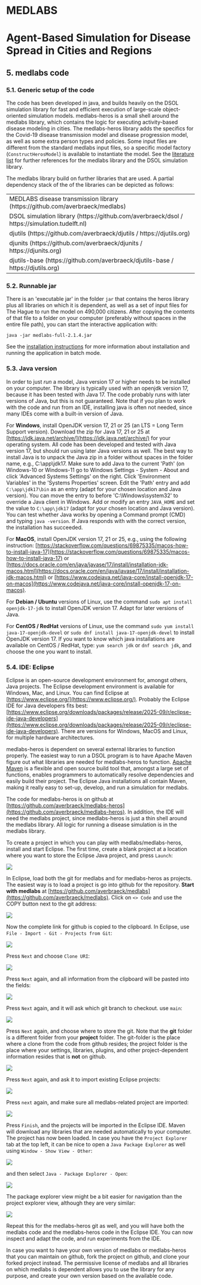 # MEDLABS
# Agent-Based Simulation for Disease Spread in Cities and Regions

## 5. medlabs code

### 5.1. Generic setup of the code

The code has been developed in java, and builds heavily on the DSOL simulation library for fast and efficient execution of large-scale object-oriented simulation models. medlabs-heros is a small shell around the medlabs library, which contains the logic for executing activity-based disease modeling in cities. The medlabs-heros library adds the specifics for the Covid-19 disease transmission model and disease progression model, as well as some extra person types and policies. Some input files are different from the standard medlabs input files, so a specific model factory (`ConstructHerosModel`) is available to instantiate the model. See the [literature list](6-literature.md) for further references for the medlabs library and the DSOL simulation library. 

The medlabs library build on further libraries that are used. A partial dependency stack of the of the libraries can be depicted as follows:

<table>
  <tr><td>MEDLABS disease transmission library (https://github.com/averbraeck/medlabs)</td></tr>
  <tr><td>DSOL simulation library (https://github.com/averbraeck/dsol / https://simulation.tudelft.nl)</td></tr>
  <tr><td>djutils (https://github.com/averbraeck/djutils / https://djutils.org)</td></tr>
  <tr><td>djunits (https://github.com/averbraeck/djunits / https://djunits.org)</td></tr>
  <tr><td>djutils-base (https://github.com/averbraeck/djutils-base / https://djutils.org)</td></tr>
</table>


### 5.2. Runnable jar

There is an 'executable jar' in the folder `jar` that contains the heros library plus all libraries on which it is dependent, as well as a set of input files for The Hague to run the model on 490,000 citizens. After copying the contents of that file to a folder on your computer (preferably without spaces in the entire file path), you can start the interactive application with:

```
java -jar medlabs-full-2.1.4.jar
```

See the [installation instructions](1-install.md) for more information about installation and running the application in batch mode.



### 5.3. Java version

In order to just *run* a model, Java version 17 or higher needs to be installed on your computer. The library is typically used with an openjdk version 17, because it has been tested with Java 17. The code probably runs with later versions of Java, but this is not guaranteed. Note that if you plan to work with the code and run from an IDE, installing java is often not needed, since many IDEs come with a built-in version of Java.

For **Windows**, install OpenJDK version 17, 21 or 25 (an LTS = Long Term Support version). Download the zip for Java 17, 21 or 25 at [https://jdk.java.net/archive/](https://jdk.java.net/archive/) for your operating system. All code has been developed and tested with Java version 17, but should run using later Java versions as well. The best way to install Java is to unpack the Java zip in a folder without spaces in the folder name, e.g., C:\app\jdk17. Make sure to add Java to the current 'Path' (on Windows-10 or Windows-11 go to Windows Settings - System - About and click 'Advanced Systems Settings' on the right. Click 'Environment Variables' in the 'Systems Properties' screen. Edit the 'Path' entry and add `C:\app\jdk17\bin` as an entry (adapt for your chosen location and Java version). You can move the entry to before 'C:\Windows\system32' to override a Java client in Windows. Add or modify an entry `JAVA_HOME` and set the value to `C:\app\jdk17` (adapt for your chosen location and Java version). You can test whether Java works by opening a Command prompt (CMD) and typing `java -version`. If Java responds with with the correct version, the installation has succeeded.

For **MacOS**, install OpenJDK version 17, 21 or 25, e.g., using the following instruction: [https://stackoverflow.com/questions/69875335/macos-how-to-install-java-17](https://stackoverflow.com/questions/69875335/macos-how-to-install-java-17) or [https://docs.oracle.com/en/java/javase/17/install/installation-jdk-macos.html](https://docs.oracle.com/en/java/javase/17/install/installation-jdk-macos.html) or [https://www.codejava.net/java-core/install-openjdk-17-on-macos](https://www.codejava.net/java-core/install-openjdk-17-on-macos).

For **Debian / Ubuntu** versions of Linux, use the command `sudo apt install openjdk-17-jdk` to install OpenJDK version 17. Adapt for later versions of Java.

For **CentOS / RedHat** versions of Linux, use the command `sudo yum install java-17-openjdk-devel` or `sudo dnf install java-17-openjdk-devel` to install OpenJDK version 17. If you want to know which java installations are available on CentOS / RedHat, type: `yum search jdk` or `dnf search jdk`, and choose the one you want to install.


### 5.4. IDE: Eclipse

Eclipse is an open-source development environment for, amongst others, Java projects. The Eclipse development environment is available for Windows, Mac, and Linux. You can find Eclipse at [https://www.eclipse.org/](https://www.eclipse.org/). Probably the Eclipse IDE for Java developers fits best: [https://www.eclipse.org/downloads/packages/release/2025-09/r/eclipse-ide-java-developers](https://www.eclipse.org/downloads/packages/release/2025-09/r/eclipse-ide-java-developers). There are versions for Windows, MacOS and Linux, for multiple hardware architectures.

medlabs-heros is dependent on several external libraries to function properly. The easiest way to run a DSOL program is to have Apache Maven figure out what libraries are needed for medlabs-heros to function. [Apache Maven](https://maven.apache.org/) is a flexible and open source build tool that, amongst a large set of functions, enables programmers to automatically resolve dependencies and easily build their project. The Eclipse Java installations all contain Maven, making it really easy to set-up, develop, and run a simulation for medlabs. 

The code for medlabs-heros is on github at [https://github.com/averbraeck/medlabs-heros](https://github.com/averbraeck/medlabs-heros). In addition, the IDE will need the medlabs project, since medlabs-heros is just a thin shell around the medlabs library. All logic for running a disease simulation is in the medlabs library. 

To create a project in which you can play with medlabs/medlabs-heros, install and start Eclipse. The first time, create a blank project at a location where you want to store the Eclipse Java project, and press `Launch`:

![](images/code-eclipse.png)

In Eclipse, load both the git for medlabs and for medlabs-heros as projects. The easiest way is to load a project is go into github for the repository. **Start with medlabs** at [https://github.com/averbraeck/medlabs](https://github.com/averbraeck/medlabs). Click on `<> Code` and use the COPY button next to the git address:

![](images/code-github.png)

Now the complete link for github is copied to the clipboard. In Eclipse, use `File - Import - Git - Projects from Git`:

![](images/code-import-git.png)

Press `Next` and choose `Clone URI`:

![](images/code-import-git-clone.png)

Press `Next` again, and all information from the clipboard will be pasted into the fields:

![](images/code-import-git-source.png)

Press `Next` again, and it will ask which git branch to checkout. use `main`:

![](images/code-import-git-branch.png)

Press `Next` again, and choose where to store the git. Note that the **git** folder is a different folder from your **project** folder. The git-folder is the place where a clone from the code from github resides; the project folder is the place where your settings, libraries, plugins, and other project-dependent information resides that is **not** on github.

![](images/code-import-git-local.png)

Press `Next` again, and ask it to import existing Eclipse projects:

![](images/code-import-git-import.png)

Press `next` again, and make sure all medlabs-related project are imported:

![](images/code-import-git-import2.png)

Press `Finish`, and the projects will be imported in the Eclipse IDE. Maven will download any libraries that are needed automatically to your computer. The project has now been loaded. In case you have the `Project Explorer` tab at the top left, it can be nice to open a `Java Package Explorer` as well using `Window - Show View - Other`:

![](images/code-package-explorer.png)

and then select `Java - Package Explorer - Open`:

![](images/code-package-explorer2.png)

The package explorer view might be a bit easier for navigation than the project explorer view, although they are very similar:

![](images/code-package-explorer3.png)

Repeat this for the medlabs-heros git as well, and you will have both the medlabs code and the medlabs-heros code in the Eclipse IDE. You can now inspect and adapt the code, and run experiments from the IDE.

In case you want to have your own version of medlabs or medlabs-heros that you can maintain on github, fork the project on github, and clone your forked project instead. The permissive license of medlabs and all libraries on which medlabs is dependent allows you to use the library for any purpose, and create your own version based on the available code.
